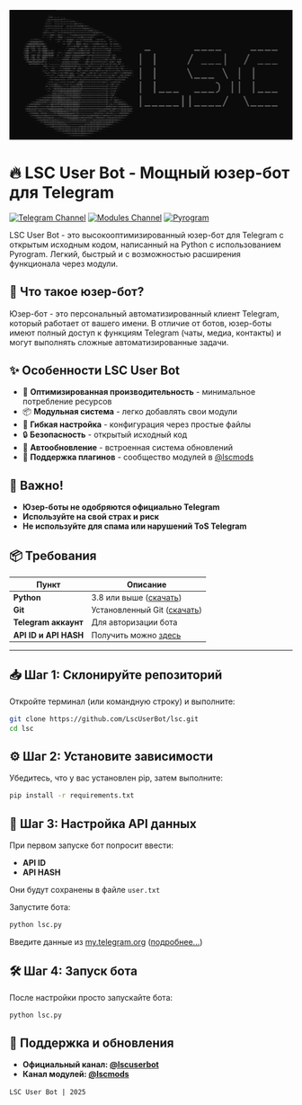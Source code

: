 ![LSC User Bot](lsc.jpg)
# 🔥 LSC User Bot - Мощный юзер-бот для Telegram

[![Telegram Channel](https://img.shields.io/badge/Channel-%40lscuserbot-blue)](https://t.me/lscuserbot)
[![Modules Channel](https://img.shields.io/badge/Modules-%40lscmods-green)](https://t.me/lscmods)
[![Pyrogram](https://img.shields.io/badge/Pyrogram-2.0-red)](https://pyrogram.org)

LSC User Bot - это высокооптимизированный юзер-бот для Telegram с открытым исходным кодом, написанный на Python с использованием Pyrogram. Легкий, быстрый и с возможностью расширения функционала через модули.

## 🤔 Что такое юзер-бот?
Юзер-бот - это персональный автоматизированный клиент Telegram, который работает от вашего имени. В отличие от ботов, юзер-боты имеют полный доступ к функциям Telegram (чаты, медиа, контакты) и могут выполнять сложные автоматизированные задачи.

## ✨ Особенности LSC User Bot
- 🚀 **Оптимизированная производительность** - минимальное потребление ресурсов
- 📦 **Модульная система** - легко добавлять свои модули
- 🔧 **Гибкая настройка** - конфигурация через простые файлы
- 🔒 **Безопасность** - открытый исходный код
- 📡 **Автообновление** - встроенная система обновлений
- 🧩 **Поддержка плагинов** - сообщество модулей в <a href='https://t.me/lscmods'>@lscmods</a>


## 📌 Важно!
- **Юзер-боты не одобряются официально Telegram**
- **Используйте на свой страх и риск**
- **Не используйте для спама или нарушений ToS Telegram**


## 📦 Требования

| Пункт | Описание |
|-------|----------|
| **Python** | 3.8 или выше ([скачать](https://www.python.org/downloads/))  |
| **Git** | Установленный Git ([скачать](https://git-scm.com/downloads))  |
| **Telegram аккаунт** | Для авторизации бота |
| **API ID и API HASH** | Получить можно [здесь](https://my.telegram.org/auth)  |

---

## 📥 Шаг 1: Склонируйте репозиторий

Откройте терминал (или командную строку) и выполните:

```bash
git clone https://github.com/LscUserBot/lsc.git 
cd lsc
```

## ⚙️ Шаг 2: Установите зависимости 

Убедитесь, что у вас установлен pip, затем выполните: 

```bash
pip install -r requirements.txt
```

## 🔐 Шаг 3: Настройка API данных 

При первом запуске бот попросит ввести: 
- **API ID** 
- **API HASH** 
<p>Они будут сохранены в файле <code>user.txt</code></p> 

Запустите бота: 
```bash
python lsc.py
```
Введите данные из <a href='https://my.telegram.org/auth'>my.telegram.org</a> (<a href='https://otvet.mail.ru/question/236047187'>подробнее...</a>)

## 🛠 Шаг 4: Запуск бота 

После настройки просто запускайте бота: 
```bash
python lsc.py
```

## 📢 Поддержка и обновления
- **Официальный канал: <a href='https://t.me/lscuserbot'>@lscuserbot</a>**
- **Канал модулей: <a href='https://t.me/lscmods'>@lscmods</a>**

<code>LSC User Bot | 2025</code>
